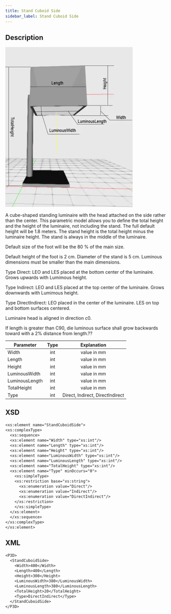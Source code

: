 ```yaml
---
title: Stand Cuboid Side
sidebar_label: Stand Cuboid Side
---
```


## Description

![Stand Cuboid Side](/img/docs/geometry/parametric/stand-cuboid-side.webp)

A cube-shaped standing luminaire with the head attached on the side rather than the center. This parametric model allows you to define the total height and the height of the luminaire, not including the stand. The full default height will be 1.8 meters. The stand height is the total height minus the luminaire height. The stand is always in the middle of the luminaire.

Default size of the foot will be the 80 % of the main size.

Default height of the foot is 2 cm.
Diameter of the stand is 5 cm.
Luminous dimensions must be smaller than the main dimensions.

Type Direct: LEO and LES placed at the bottom center of the luminaire. Grows upwards with Lumimous height.

Type Indirect: LEO and LES placed at the top center of the luminaire. Grows downwards with Lumimous height.

Type DirectIndirect: LEO placed in the center of the luminaire. LES on top and bottom surfaces centered.

Luminaire head is aligned in direction c0.

If length is greater than C90, die luminous surface shall grow backwards toward with a 2% distance from length.??

| Parameter      | Type |           Explanation            |
| -------------- | :--: | :------------------------------: |
| Width          | int  |           value in mm            |
| Length         | int  |           value in mm            |
| Height         | int  |           value in mm            |
| LuminousWidth  | int  |           value in mm            |
| LuminousLength | int  |           value in mm            |
| TotalHeight    | int  |           value in mm            |
| Type           | int  | Direct, Indirect, DirectIndirect |

## XSD

    <xs:element name="StandCuboidSide">
    <xs:complexType>
      <xs:sequence>
      <xs:element name="Width" type="xs:int"/>
      <xs:element name="Length" type="xs:int"/>
      <xs:element name="Height" type="xs:int"/>
      <xs:element name="LuminousWidth" type="xs:int"/>
      <xs:element name="LuminousLength" type="xs:int"/>
      <xs:element name="TotalHeight" type="xs:int"/>
      <xs:element name="Type" minOccurs="0">
        <xs:simpleType>
        <xs:restriction base="xs:string">
          <xs:enumeration value="Direct"/>
          <xs:enumeration value="Indirect"/>
          <xs:enumeration value="DirectIndirect"/>
        </xs:restriction>
        </xs:simpleType>
      </xs:element>
      </xs:sequence>
    </xs:complexType>
    </xs:element>

## XML

    <P3D>
      <StandCuboidSide>
        <Width>400</Width>
        <Length>400</Length>
        <Height>300</Height>
        <LuminousWidth>380</LuminousWidth>
        <LuminousLength>380</LuminousLength>
        <TotalHeight>20</TotalHeight>
        <Type>DirectIndirect</Type>
      </StandCuboidSide>
    </P3D>
